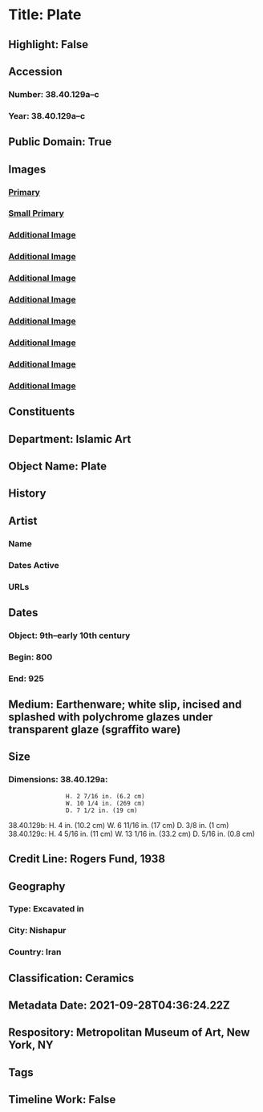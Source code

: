 # Title: Plate
## Highlight: False
## Accession
### Number: 38.40.129a–c
### Year: 38.40.129a–c
## Public Domain: True
## Images
### [Primary](https://images.metmuseum.org/CRDImages/is/original/AD-38-40-29a-c.jpg)
### [Small Primary](https://images.metmuseum.org/CRDImages/is/web-large/AD-38-40-29a-c.jpg)
### [Additional Image](https://images.metmuseum.org/CRDImages/is/original/AD-38-40-29a(front).jpg)
### [Additional Image](https://images.metmuseum.org/CRDImages/is/original/AD-38-40-29a(back).jpg)
### [Additional Image](https://images.metmuseum.org/CRDImages/is/original/AD-38-40-29b(back).jpg)
### [Additional Image](https://images.metmuseum.org/CRDImages/is/original/AD-38-40-29c(front).jpg)
### [Additional Image](https://images.metmuseum.org/CRDImages/is/original/AD-38-40-29c(back).jpg)
### [Additional Image](https://images.metmuseum.org/CRDImages/is/original/sf38-40-129a.jpg)
### [Additional Image](https://images.metmuseum.org/CRDImages/is/original/38.40.129_ai_August2015.jpg)
### [Additional Image](https://images.metmuseum.org/CRDImages/is/original/sf38-40-129b.jpg)
## Constituents
## Department: Islamic Art
## Object Name: Plate
## History
## Artist
### Name
### Dates Active
### URLs
## Dates
### Object: 9th–early 10th century
### Begin: 800
### End: 925
## Medium: Earthenware; white slip, incised and splashed with polychrome glazes under transparent glaze (sgraffito ware)
## Size
### Dimensions: 38.40.129a: 
                    H. 2 7/16 in. (6.2 cm)
                    W. 10 1/4 in. (269 cm)
                    D. 7 1/2 in. (19 cm)
38.40.129b: 
                    H. 4 in. (10.2 cm)
                    W. 6 11/16 in. (17 cm)
                    D. 3/8 in. (1 cm)
38.40.129c:
                    H. 4 5/16 in. (11 cm)
                    W. 13 1/16 in. (33.2 cm)
                    D. 5/16 in. (0.8 cm)
## Credit Line: Rogers Fund, 1938
## Geography
### Type: Excavated in
### City: Nishapur
### Country: Iran
## Classification: Ceramics
## Metadata Date: 2021-09-28T04:36:24.22Z
## Respository: Metropolitan Museum of Art, New York, NY
## Tags
## Timeline Work: False